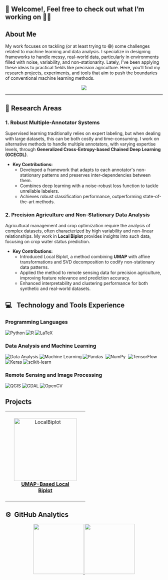  ##  👋 Welcome!, Feel free to check out what I’m working on 👩‍💻

## About Me
My work focuses on tackling (or at least trying to 😅) some challenges related to machine learning and data analysis. I specialize in designing frameworks to handle messy, real-world data, particularly in environments filled with noise, variability, and non-stationarity. Lately, I've been applying these ideas to practical fields like precision agriculture. Here, you’ll find my research projects, experiments, and tools that aim to push the boundaries of conventional machine learning methods.


<p align="center">
<a href="https://www.linkedin.com/in/jenniffer-carolina-triana-martinez-76660833/"><img src="https://img.shields.io/badge/-Jenniffer%20Carolina%20Triana%20Martinez-0077B5?style=flat-square&logo=Linkedin&logoColor=white"/></a>
<!-- <a href="mailto:jucaguirrear@unal.edu.co"><img src="https://img.shields.io/badge/-jucaguirrear@unal.edu.co-D14836?style=flat-square&logo=Gmail&logoColor=white"/></a> -->
<!-- <a href="https://instagram.com/jucaguirre"><img src="https://img.shields.io/badge/-@__juan_aguirre__-E4405F?style=flat-square&logo=Instagram&logoColor=white"/></a> -->
<!-- <a href="https://twitter.com/aaguirrejuan"><img src="https://img.shields.io/badge/-@aaguirrejuan-0077B5?style=flat-square&logo=Twitter&logoColor=white"/></a> -->
</p>



---


## 🚀 Research Areas

### 1. **Robust Multiple-Annotator Systems**
Supervised learning traditionally relies on expert labeling, but when dealing with large datasets, this can be both costly and time-consuming. I work on alternative methods to handle multiple annotators, with varying expertise levels, through **Generalized Cross-Entropy-based Chained Deep Learning (GCECDL)**.

- **Key Contributions:**
  - Developed a framework that adapts to each annotator's non-stationary patterns and preserves inter-dependencies between them.
  - Combines deep learning with a noise-robust loss function to tackle unreliable labelers.
  - Achieves robust classification performance, outperforming state-of-the-art methods.

<!--[Explore the repository](#) | [Read the paper](#)-->

### 2. **Precision Agriculture and Non-Stationary Data Analysis**
Agricultural management and crop optimization require the analysis of complex datasets, often characterized by high variability and non-linear relationships. My work in **Local Biplot** provides insights into such data, focusing on crop water status prediction.

- **Key Contributions:**
  - Introduced Local Biplot, a method combining **UMAP** with affine transformations and SVD decomposition to codify non-stationary data patterns.
  - Applied the method to remote sensing data for precision agriculture, improving feature relevance and prediction accuracy.
  - Enhanced interpretability and clustering performance for both synthetic and real-world datasets.

<!--[Explore the repository](#) | [Read the paper](#)-->


## 💻 &nbsp; Technology and Tools Experience

### Programming Languages
![Python](https://img.shields.io/badge/-Python-3670A0?style=for-the-badge&logo=python&logoColor=ffdd54)
![R](https://img.shields.io/badge/R-276DC3?style=for-the-badge&logo=r&logoColor=white)
![LaTeX](https://img.shields.io/badge/latex-%23008080.svg?style=for-the-badge&logo=latex&logoColor=white)

### Data Analysis and Machine Learning
![Data Analysis](https://img.shields.io/badge/-Data_analysis-informational?style=for-the-badge&logo=GooglePodcasts&logoColor=white&color=FFC98B)
![Machine Learning](https://img.shields.io/badge/-Machine_Learning-informational?style=for-the-badge&logo=AIOHTTP&logoColor=white&color=FFB284)
![Pandas](https://img.shields.io/badge/pandas%20-%23150458.svg?&style=for-the-badge&logo=pandas&logoColor=white)&nbsp;
![NumPy](https://img.shields.io/badge/numpy%20-%23013243.svg?&style=for-the-badge&logo=numpy&logoColor=white)&nbsp;
![TensorFlow](https://img.shields.io/badge/TensorFlow-%23FF6F00.svg?style=for-the-badge&logo=TensorFlow&logoColor=white)
![Keras](https://img.shields.io/badge/Keras-%23D00000.svg?style=for-the-badge&logo=Keras&logoColor=white)
![scikit-learn](https://img.shields.io/badge/scikit--learn-%23F7931E.svg?style=for-the-badge&logo=scikit-learn&logoColor=white)

### Remote Sensing and Image Processing
![QGIS](https://img.shields.io/badge/QGIS-22.04-green?style=plastic&logo=qgis)
![GDAL](https://img.shields.io/badge/GDAL-%3E%3D3.0.4-blue)
![OpenCV](https://img.shields.io/badge/opencv-%23white.svg?style=for-the-badge&logo=opencv&logoColor=white)



## Projects
<table align="center">
 <tr>
   <td>
      <div style="margin: 10px; padding: 10px; text-align: center; width: 200px;">
        <a href="https://github.com/UN-GCPDS/python-gcpds.localbiplot"> 
          <img src="https://github.com/UN-GCPDS/python-gcpds.localbiplot/blob/main/docs/source/notebooks/_images/localbip_logo.png" alt="LocalBiplot" width="200"/>
          <br><strong>UMAP-Based Local Biplot</strong>
        </a>
      </div>
    </td>
 </tr>
 </table>


## ⚙️ &nbsp;GitHub Analytics

<p align="center">
<a href="https://github.com/aguirrejuan">
  <img height="160em" src="https://github-readme-stats-eight-theta.vercel.app/api?username=aguirrejuan&show_icons=true&theme=default&include_all_commits=true&count_private=true"/>
  <img height="160em" src="https://github-readme-stats-eight-theta.vercel.app/api/top-langs/?username=jectrianama&hide=jupyter%20notebook&layout=compact&langs_count=8&theme=default"/>
</a>
</p>


<!--
**Jectrianama/Jectrianama** is a ✨ _special_ ✨ repository because its `README.md` (this file) appears on your GitHub profile.

Here are some ideas to get you started:

- 🔭 I’m currently working on ...
- 🌱 I’m currently learning ...
- 👯 I’m looking to collaborate on ...
- 🤔 I’m looking for help with ...
- 💬 Ask me about ...
- 📫 How to reach me: ...
- 😄 Pronouns: ...
- ⚡ Fun fact: ...
-->
